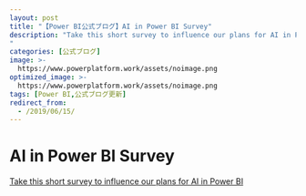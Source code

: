 ```yaml
---
layout: post
title: "【Power BI公式ブログ】AI in Power BI Survey"
description: "Take this short survey to influence our plans for AI in Power BI
"
categories: [公式ブログ]
image: >-
  https://www.powerplatform.work/assets/noimage.png
optimized_image: >-
  https://www.powerplatform.work/assets/noimage.png
tags: [Power BI,公式ブログ更新]
redirect_from:
  - /2019/06/15/
---
```


# AI in Power BI Survey

[Take this short survey to influence our plans for AI in Power BI
](https://powerbi.microsoft.com/ja-jp/blog/power-bi-ai-survey/)
